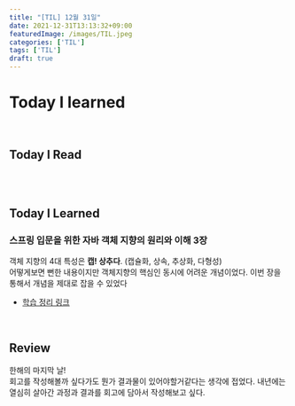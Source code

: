 ```yaml
---
title: "[TIL] 12월 31일"
date: 2021-12-31T13:13:32+09:00
featuredImage: /images/TIL.jpeg
categories: ['TIL']
tags: ['TIL']
draft: true
---
```



# Today I learned

<br>

<!--more-->

## Today I Read


<br>


<br>

## Today I Learned

### 스프링 입문을 위한 자바 객체 지향의 원리와 이해 3장

객체 지향의 4대 특성은 **캡! 상추다**. (캡슐화, 상속, 추상화, 다형성)  
어떻게보면 뻔한 내용이지만 객체지향의 핵심인 동시에 어려운 개념이었다. 이번 장을 통해서 개념을 제대로 잡을 수 있었다

- [학습 정리 링크](https://kale02.notion.site/3-4d4409eb53914830861c3ff285b3ea3b)

<br>

## Review

한해의 마지막 날!  
회고를 작성해볼까 싶다가도 뭔가 결과물이 있어야할거같다는 생각에 접었다. 내년에는 열심히 살아간 과정과 결과를 회고에 담아서 작성해보고 싶다.
